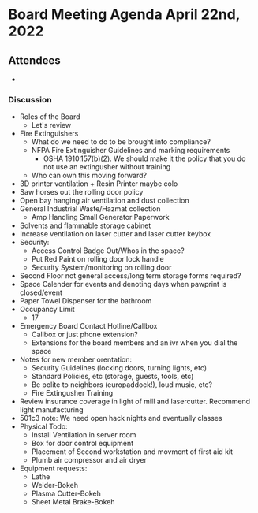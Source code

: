 # Board Meeting Agenda April 22nd, 2022

## Attendees
- 

### Discussion
- Roles of the Board
  - Let's review
- Fire Extinguishers
  - What do we need to do to be brought into compliance?
  - NFPA Fire Extinguisher Guidelines and marking requirements
    - OSHA 1910.157(b)(2). We should make it the policy that you do not use an extingusher without training
  - Who can own this moving forward?
- 3D printer ventilation + Resin Printer maybe colo
- Saw horses out the rolling door policy
- Open bay hanging air ventilation and dust collection
- General Industrial Waste/Hazmat collection
  - Amp Handling Small Generator Paperwork 
- Solvents and flammable storage cabinet
- Increase ventilation on laser cutter and laser cutter keybox
- Security:
  - Access Control Badge Out/Whos in the space?
  - Put Red Paint on rolling door lock handle
  - Security System/monitoring on rolling door
- Second Floor not general access/long term storage forms required?
- Space Calender for events and denoting days when pawprint is closed/event
- Paper Towel Dispenser for the bathroom
- Occupancy Limit
  - 17
- Emergency Board Contact Hotline/Callbox
  - Callbox or just phone extension?
  - Extensions for the board members and an ivr when you dial the space
- Notes for new member orentation:
  - Security Guidelines (locking doors, turning lights, etc)
  - Standard Policies, etc (storage, guests, tools, etc)
  - Be polite to neighbors (europaddock!), loud music, etc?
  - Fire Extingusher Training
- Review insurance coverage in light of mill and lasercutter. Recommend light manufacturing 
- 501c3 note: We need open hack nights and eventually classes
- Physical Todo:
  - Install Ventilation in server room
  - Box for door control equipment
  - Placement of Second workstation and movment of first aid kit
  - Plumb air compressor and air dryer
- Equipment requests:
  - Lathe
  - Welder-Bokeh
  - Plasma Cutter-Bokeh
  - Sheet Metal Brake-Bokeh
